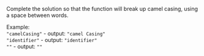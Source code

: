 Complete the solution so that the function will break up camel casing, using a space between words.

Example:  
`"camelCasing"` - output: `"camel Casing"`  
`"identifier"` - output: `"identifier"`  
`""` - output: `""`
